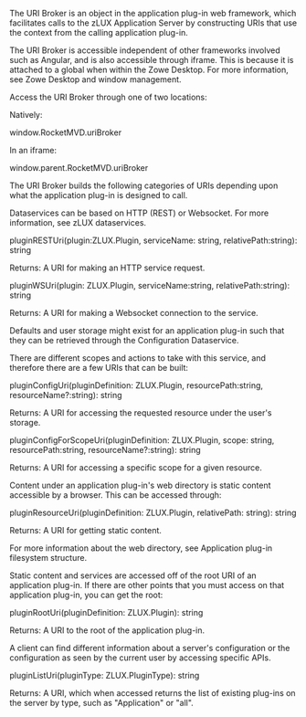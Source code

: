 <?xml version="1.0" encoding="UTF-8"?><?workdir /opt/dita-ot/out/.tmp?><?workdir-uri file:/opt/dita-ot/out/.tmp/?><?path2project ../../?><?path2project-uri ../../?><?path2rootmap-uri ../../?><topic xmlns:ditaarch="http://dita.oasis-open.org/architecture/2005/" xmlns:dita-ot="http://dita-ot.sourceforge.net/ns/201007/dita-ot" class="- topic/topic " ditaarch:DITAArchVersion="1.2" domains="(topic hi-d) (topic ut-d) (topic indexing-d) (topic hazard-d) (topic abbrev-d) (topic pr-d) (topic sw-d) (topic ui-d)" id="uri-broker" xtrf="file:/opt/dita-ot/data/extend/extend-desktop/mvd-uribroker.md" xtrc="topic:1;182:3"><title class="- topic/title " xtrf="file:/opt/dita-ot/data/extend/extend-desktop/mvd-uribroker.md" xtrc="title:1;182:3">URI Broker</title><body class="- topic/body " xtrf="file:/opt/dita-ot/data/extend/extend-desktop/mvd-uribroker.md" xtrc="body:1;182:3"><p class="- topic/p " xtrf="file:/opt/dita-ot/data/extend/extend-desktop/mvd-uribroker.md" xtrc="p:1;182:3">The URI Broker is an object in the application plug-in web framework, which facilitates calls to the zLUX Application Server by constructing URIs that use the context from the calling application plug-in.</p></body><topic class="- topic/topic " ditaarch:DITAArchVersion="1.2" domains="(topic hi-d) (topic ut-d) (topic indexing-d) (topic hazard-d) (topic abbrev-d) (topic pr-d) (topic sw-d) (topic ui-d)" id="accessing-the-uri-broker" xtrf="file:/opt/dita-ot/data/extend/extend-desktop/mvd-uribroker.md" xtrc="topic:2;182:3"><title class="- topic/title " xtrf="file:/opt/dita-ot/data/extend/extend-desktop/mvd-uribroker.md" xtrc="title:2;182:3">Accessing the URI Broker</title><body class="- topic/body " xtrf="file:/opt/dita-ot/data/extend/extend-desktop/mvd-uribroker.md" xtrc="body:2;182:3"><p class="- topic/p " xtrf="file:/opt/dita-ot/data/extend/extend-desktop/mvd-uribroker.md" xtrc="p:2;182:3">The URI Broker is accessible independent of other frameworks involved such as Angular, and is also accessible through iframe. This is because it is attached to a global when within the Zowe Desktop. For more information, see <xref class="- topic/xref " href="38830c2be44b1ef9ca4eac842bbaf84a8f7c6913.md" dita-ot:orig-format="markdown" format="dita" xtrf="file:/opt/dita-ot/data/extend/extend-desktop/mvd-uribroker.md" xtrc="xref:1;182:3">Zowe Desktop and window management</xref>.
Access the URI Broker through one of two locations:</p><p class="- topic/p " xtrf="file:/opt/dita-ot/data/extend/extend-desktop/mvd-uribroker.md" xtrc="p:3;182:3">Natively:</p><p class="- topic/p " xtrf="file:/opt/dita-ot/data/extend/extend-desktop/mvd-uribroker.md" xtrc="p:4;182:3"><codeph class="+ topic/ph pr-d/codeph " xtrf="file:/opt/dita-ot/data/extend/extend-desktop/mvd-uribroker.md" xtrc="codeph:1;182:3">window.RocketMVD.uriBroker</codeph></p><p class="- topic/p " xtrf="file:/opt/dita-ot/data/extend/extend-desktop/mvd-uribroker.md" xtrc="p:5;182:3">In an iframe:</p><p class="- topic/p " xtrf="file:/opt/dita-ot/data/extend/extend-desktop/mvd-uribroker.md" xtrc="p:6;182:3"><codeph class="+ topic/ph pr-d/codeph " xtrf="file:/opt/dita-ot/data/extend/extend-desktop/mvd-uribroker.md" xtrc="codeph:2;182:3">window.parent.RocketMVD.uriBroker</codeph></p></body></topic><topic class="- topic/topic " ditaarch:DITAArchVersion="1.2" domains="(topic hi-d) (topic ut-d) (topic indexing-d) (topic hazard-d) (topic abbrev-d) (topic pr-d) (topic sw-d) (topic ui-d)" id="functions" xtrf="file:/opt/dita-ot/data/extend/extend-desktop/mvd-uribroker.md" xtrc="topic:3;182:3"><title class="- topic/title " xtrf="file:/opt/dita-ot/data/extend/extend-desktop/mvd-uribroker.md" xtrc="title:3;182:3">Functions</title><body class="- topic/body " xtrf="file:/opt/dita-ot/data/extend/extend-desktop/mvd-uribroker.md" xtrc="body:3;182:3"><p class="- topic/p " xtrf="file:/opt/dita-ot/data/extend/extend-desktop/mvd-uribroker.md" xtrc="p:7;182:3">The URI Broker builds the following categories of URIs depending upon what the application plug-in is designed to call.</p></body><topic class="- topic/topic " ditaarch:DITAArchVersion="1.2" domains="(topic hi-d) (topic ut-d) (topic indexing-d) (topic hazard-d) (topic abbrev-d) (topic pr-d) (topic sw-d) (topic ui-d)" id="accessing-an-application-plug-ins-dataservices" xtrf="file:/opt/dita-ot/data/extend/extend-desktop/mvd-uribroker.md" xtrc="topic:4;182:3"><title class="- topic/title " xtrf="file:/opt/dita-ot/data/extend/extend-desktop/mvd-uribroker.md" xtrc="title:4;182:3">Accessing an application plug-in's dataservices</title><body class="- topic/body " xtrf="file:/opt/dita-ot/data/extend/extend-desktop/mvd-uribroker.md" xtrc="body:4;182:3"><p class="- topic/p " xtrf="file:/opt/dita-ot/data/extend/extend-desktop/mvd-uribroker.md" xtrc="p:8;182:3">Dataservices can be based on HTTP (REST) or Websocket. For more information, see <xref class="- topic/xref " href="5b560fb205053c9adc3f03db5d8db3dba6919279.md" dita-ot:orig-format="markdown" format="dita" xtrf="file:/opt/dita-ot/data/extend/extend-desktop/mvd-uribroker.md" xtrc="xref:2;182:3">zLUX dataservices</xref>.</p></body><topic class="- topic/topic " ditaarch:DITAArchVersion="1.2" domains="(topic hi-d) (topic ut-d) (topic indexing-d) (topic hazard-d) (topic abbrev-d) (topic pr-d) (topic sw-d) (topic ui-d)" id="http-dataservice-uri" xtrf="file:/opt/dita-ot/data/extend/extend-desktop/mvd-uribroker.md" xtrc="topic:5;182:3"><title class="- topic/title " xtrf="file:/opt/dita-ot/data/extend/extend-desktop/mvd-uribroker.md" xtrc="title:5;182:3">HTTP Dataservice URI</title><body class="- topic/body " xtrf="file:/opt/dita-ot/data/extend/extend-desktop/mvd-uribroker.md" xtrc="body:5;182:3"><p class="- topic/p " xtrf="file:/opt/dita-ot/data/extend/extend-desktop/mvd-uribroker.md" xtrc="p:9;182:3"><codeph class="+ topic/ph pr-d/codeph " xtrf="file:/opt/dita-ot/data/extend/extend-desktop/mvd-uribroker.md" xtrc="codeph:3;182:3">pluginRESTUri(plugin:ZLUX.Plugin, serviceName: string, relativePath:string): string</codeph></p><p class="- topic/p " xtrf="file:/opt/dita-ot/data/extend/extend-desktop/mvd-uribroker.md" xtrc="p:10;182:3">Returns: A URI for making an HTTP service request.</p></body></topic><topic class="- topic/topic " ditaarch:DITAArchVersion="1.2" domains="(topic hi-d) (topic ut-d) (topic indexing-d) (topic hazard-d) (topic abbrev-d) (topic pr-d) (topic sw-d) (topic ui-d)" id="websocket-dataservice-uri" xtrf="file:/opt/dita-ot/data/extend/extend-desktop/mvd-uribroker.md" xtrc="topic:6;182:3"><title class="- topic/title " xtrf="file:/opt/dita-ot/data/extend/extend-desktop/mvd-uribroker.md" xtrc="title:6;182:3">Websocket Dataservice URI</title><body class="- topic/body " xtrf="file:/opt/dita-ot/data/extend/extend-desktop/mvd-uribroker.md" xtrc="body:6;182:3"><p class="- topic/p " xtrf="file:/opt/dita-ot/data/extend/extend-desktop/mvd-uribroker.md" xtrc="p:11;182:3"><codeph class="+ topic/ph pr-d/codeph " xtrf="file:/opt/dita-ot/data/extend/extend-desktop/mvd-uribroker.md" xtrc="codeph:4;182:3">pluginWSUri(plugin: ZLUX.Plugin, serviceName:string, relativePath:string): string</codeph></p><p class="- topic/p " xtrf="file:/opt/dita-ot/data/extend/extend-desktop/mvd-uribroker.md" xtrc="p:12;182:3">Returns: A URI for making a Websocket connection to the service.</p></body></topic></topic><topic class="- topic/topic " ditaarch:DITAArchVersion="1.2" domains="(topic hi-d) (topic ut-d) (topic indexing-d) (topic hazard-d) (topic abbrev-d) (topic pr-d) (topic sw-d) (topic ui-d)" id="accessing-application-plug-ins-configuration-resources" xtrf="file:/opt/dita-ot/data/extend/extend-desktop/mvd-uribroker.md" xtrc="topic:7;182:3"><title class="- topic/title " xtrf="file:/opt/dita-ot/data/extend/extend-desktop/mvd-uribroker.md" xtrc="title:7;182:3">Accessing application plug-in's configuration resources</title><body class="- topic/body " xtrf="file:/opt/dita-ot/data/extend/extend-desktop/mvd-uribroker.md" xtrc="body:7;182:3"><p class="- topic/p " xtrf="file:/opt/dita-ot/data/extend/extend-desktop/mvd-uribroker.md" xtrc="p:13;182:3">Defaults and user storage might exist for an application plug-in such that they can be retrieved through the Configuration Dataservice.</p><p class="- topic/p " xtrf="file:/opt/dita-ot/data/extend/extend-desktop/mvd-uribroker.md" xtrc="p:14;182:3">There are different scopes and actions to take with this service, and therefore there are a few URIs that can be built:</p></body><topic class="- topic/topic " ditaarch:DITAArchVersion="1.2" domains="(topic hi-d) (topic ut-d) (topic indexing-d) (topic hazard-d) (topic abbrev-d) (topic pr-d) (topic sw-d) (topic ui-d)" id="standard-configuration-access" xtrf="file:/opt/dita-ot/data/extend/extend-desktop/mvd-uribroker.md" xtrc="topic:8;182:3"><title class="- topic/title " xtrf="file:/opt/dita-ot/data/extend/extend-desktop/mvd-uribroker.md" xtrc="title:8;182:3">Standard configuration access</title><body class="- topic/body " xtrf="file:/opt/dita-ot/data/extend/extend-desktop/mvd-uribroker.md" xtrc="body:8;182:3"><p class="- topic/p " xtrf="file:/opt/dita-ot/data/extend/extend-desktop/mvd-uribroker.md" xtrc="p:15;182:3"><codeph class="+ topic/ph pr-d/codeph " xtrf="file:/opt/dita-ot/data/extend/extend-desktop/mvd-uribroker.md" xtrc="codeph:5;182:3">pluginConfigUri(pluginDefinition: ZLUX.Plugin, resourcePath:string, resourceName?:string): string</codeph></p><p class="- topic/p " xtrf="file:/opt/dita-ot/data/extend/extend-desktop/mvd-uribroker.md" xtrc="p:16;182:3">Returns: A URI for accessing the requested resource under the user's storage.</p></body></topic><topic class="- topic/topic " ditaarch:DITAArchVersion="1.2" domains="(topic hi-d) (topic ut-d) (topic indexing-d) (topic hazard-d) (topic abbrev-d) (topic pr-d) (topic sw-d) (topic ui-d)" id="scoped-configuration-access" xtrf="file:/opt/dita-ot/data/extend/extend-desktop/mvd-uribroker.md" xtrc="topic:9;182:3"><title class="- topic/title " xtrf="file:/opt/dita-ot/data/extend/extend-desktop/mvd-uribroker.md" xtrc="title:9;182:3">Scoped configuration access</title><body class="- topic/body " xtrf="file:/opt/dita-ot/data/extend/extend-desktop/mvd-uribroker.md" xtrc="body:9;182:3"><p class="- topic/p " xtrf="file:/opt/dita-ot/data/extend/extend-desktop/mvd-uribroker.md" xtrc="p:17;182:3"><codeph class="+ topic/ph pr-d/codeph " xtrf="file:/opt/dita-ot/data/extend/extend-desktop/mvd-uribroker.md" xtrc="codeph:6;182:3">pluginConfigForScopeUri(pluginDefinition: ZLUX.Plugin, scope: string, resourcePath:string, resourceName?:string): string</codeph></p><p class="- topic/p " xtrf="file:/opt/dita-ot/data/extend/extend-desktop/mvd-uribroker.md" xtrc="p:18;182:3">Returns: A URI for accessing a specific scope for a given resource.</p></body></topic></topic><topic class="- topic/topic " ditaarch:DITAArchVersion="1.2" domains="(topic hi-d) (topic ut-d) (topic indexing-d) (topic hazard-d) (topic abbrev-d) (topic pr-d) (topic sw-d) (topic ui-d)" id="accessing-static-content" xtrf="file:/opt/dita-ot/data/extend/extend-desktop/mvd-uribroker.md" xtrc="topic:10;182:3"><title class="- topic/title " xtrf="file:/opt/dita-ot/data/extend/extend-desktop/mvd-uribroker.md" xtrc="title:10;182:3">Accessing static content</title><body class="- topic/body " xtrf="file:/opt/dita-ot/data/extend/extend-desktop/mvd-uribroker.md" xtrc="body:10;182:3"><p class="- topic/p " xtrf="file:/opt/dita-ot/data/extend/extend-desktop/mvd-uribroker.md" xtrc="p:19;182:3">Content under an application plug-in's <codeph class="+ topic/ph pr-d/codeph " xtrf="file:/opt/dita-ot/data/extend/extend-desktop/mvd-uribroker.md" xtrc="codeph:7;182:3">web</codeph> directory is static content accessible by a browser.
This can be accessed through:</p><p class="- topic/p " xtrf="file:/opt/dita-ot/data/extend/extend-desktop/mvd-uribroker.md" xtrc="p:20;182:3"><codeph class="+ topic/ph pr-d/codeph " xtrf="file:/opt/dita-ot/data/extend/extend-desktop/mvd-uribroker.md" xtrc="codeph:8;182:3">pluginResourceUri(pluginDefinition: ZLUX.Plugin, relativePath: string): string</codeph></p><p class="- topic/p " xtrf="file:/opt/dita-ot/data/extend/extend-desktop/mvd-uribroker.md" xtrc="p:21;182:3">Returns: A URI for getting static content.</p><p class="- topic/p " xtrf="file:/opt/dita-ot/data/extend/extend-desktop/mvd-uribroker.md" xtrc="p:22;182:3">For more information about the <codeph class="+ topic/ph pr-d/codeph " xtrf="file:/opt/dita-ot/data/extend/extend-desktop/mvd-uribroker.md" xtrc="codeph:9;182:3">web</codeph> directory, see <xref class="- topic/xref " href="dbf7d78b5514646c3173c408755efda570a6f576.md#application-plug-in-filesystem-structure" dita-ot:orig-format="markdown" format="dita" xtrf="file:/opt/dita-ot/data/extend/extend-desktop/mvd-uribroker.md" xtrc="xref:3;182:3">Application plug-in filesystem structure</xref>.</p></body></topic><topic class="- topic/topic " ditaarch:DITAArchVersion="1.2" domains="(topic hi-d) (topic ut-d) (topic indexing-d) (topic hazard-d) (topic abbrev-d) (topic pr-d) (topic sw-d) (topic ui-d)" id="accessing-the-application-plug-ins-root" xtrf="file:/opt/dita-ot/data/extend/extend-desktop/mvd-uribroker.md" xtrc="topic:11;182:3"><title class="- topic/title " xtrf="file:/opt/dita-ot/data/extend/extend-desktop/mvd-uribroker.md" xtrc="title:11;182:3">Accessing the application plug-in's root</title><body class="- topic/body " xtrf="file:/opt/dita-ot/data/extend/extend-desktop/mvd-uribroker.md" xtrc="body:11;182:3"><p class="- topic/p " xtrf="file:/opt/dita-ot/data/extend/extend-desktop/mvd-uribroker.md" xtrc="p:23;182:3">Static content and services are accessed off of the root URI of an application plug-in. If there are other points that you must access on that application plug-in, you can get the root:</p><p class="- topic/p " xtrf="file:/opt/dita-ot/data/extend/extend-desktop/mvd-uribroker.md" xtrc="p:24;182:3"><codeph class="+ topic/ph pr-d/codeph " xtrf="file:/opt/dita-ot/data/extend/extend-desktop/mvd-uribroker.md" xtrc="codeph:10;182:3">pluginRootUri(pluginDefinition: ZLUX.Plugin): string</codeph></p><p class="- topic/p " xtrf="file:/opt/dita-ot/data/extend/extend-desktop/mvd-uribroker.md" xtrc="p:25;182:3">Returns: A URI to the root of the application plug-in.</p></body></topic><topic class="- topic/topic " ditaarch:DITAArchVersion="1.2" domains="(topic hi-d) (topic ut-d) (topic indexing-d) (topic hazard-d) (topic abbrev-d) (topic pr-d) (topic sw-d) (topic ui-d)" id="server-queries" xtrf="file:/opt/dita-ot/data/extend/extend-desktop/mvd-uribroker.md" xtrc="topic:12;182:3"><title class="- topic/title " xtrf="file:/opt/dita-ot/data/extend/extend-desktop/mvd-uribroker.md" xtrc="title:12;182:3">Server queries</title><body class="- topic/body " xtrf="file:/opt/dita-ot/data/extend/extend-desktop/mvd-uribroker.md" xtrc="body:12;182:3"><p class="- topic/p " xtrf="file:/opt/dita-ot/data/extend/extend-desktop/mvd-uribroker.md" xtrc="p:26;182:3">A client can find different information about a server's configuration or the configuration as seen by the current user by accessing specific APIs.</p></body><topic class="- topic/topic " ditaarch:DITAArchVersion="1.2" domains="(topic hi-d) (topic ut-d) (topic indexing-d) (topic hazard-d) (topic abbrev-d) (topic pr-d) (topic sw-d) (topic ui-d)" id="accessing-a-list-of-plug-ins" xtrf="file:/opt/dita-ot/data/extend/extend-desktop/mvd-uribroker.md" xtrc="topic:13;182:3"><title class="- topic/title " xtrf="file:/opt/dita-ot/data/extend/extend-desktop/mvd-uribroker.md" xtrc="title:13;182:3">Accessing a list of plug-ins</title><body class="- topic/body " xtrf="file:/opt/dita-ot/data/extend/extend-desktop/mvd-uribroker.md" xtrc="body:13;182:3"><p class="- topic/p " xtrf="file:/opt/dita-ot/data/extend/extend-desktop/mvd-uribroker.md" xtrc="p:27;182:3"><codeph class="+ topic/ph pr-d/codeph " xtrf="file:/opt/dita-ot/data/extend/extend-desktop/mvd-uribroker.md" xtrc="codeph:11;182:3">pluginListUri(pluginType: ZLUX.PluginType): string</codeph></p><p class="- topic/p " xtrf="file:/opt/dita-ot/data/extend/extend-desktop/mvd-uribroker.md" xtrc="p:28;182:3">Returns: A URI, which when accessed returns the list of existing plug-ins on the server by  type, such as "Application" or "all".</p></body></topic></topic></topic></topic>